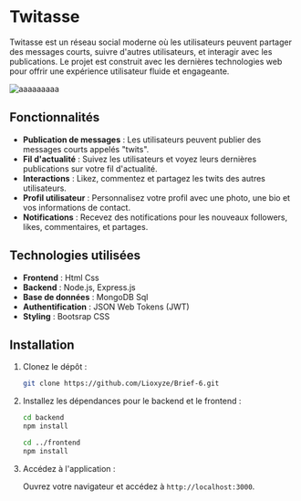 # Twitasse

Twitasse est un réseau social moderne où les utilisateurs peuvent partager des messages courts, suivre d'autres utilisateurs, et interagir avec les publications. Le projet est construit avec les dernières technologies web pour offrir une expérience utilisateur fluide et engageante.

![aaaaaaaaa](https://github.com/Lioxyze/Brief-6/assets/160881557/b3b4fd9a-cf2d-4348-9f63-908723b233a6)

## Fonctionnalités

- **Publication de messages** : Les utilisateurs peuvent publier des messages courts appelés "twits".
- **Fil d'actualité** : Suivez les utilisateurs et voyez leurs dernières publications sur votre fil d'actualité.
- **Interactions** : Likez, commentez et partagez les twits des autres utilisateurs.
- **Profil utilisateur** : Personnalisez votre profil avec une photo, une bio et vos informations de contact.
- **Notifications** : Recevez des notifications pour les nouveaux followers, likes, commentaires, et partages.

## Technologies utilisées

- **Frontend** : Html Css
- **Backend** : Node.js, Express.js
- **Base de données** : MongoDB Sql
- **Authentification** : JSON Web Tokens (JWT)
- **Styling** : Bootsrap CSS

## Installation

1. Clonez le dépôt :

    ```bash
    git clone https://github.com/Lioxyze/Brief-6.git
    ```
2. Installez les dépendances pour le backend et le frontend :

    ```bash
    cd backend
    npm install

    cd ../frontend
    npm install
    ```
7. Accédez à l'application :

    Ouvrez votre navigateur et accédez à `http://localhost:3000`.
